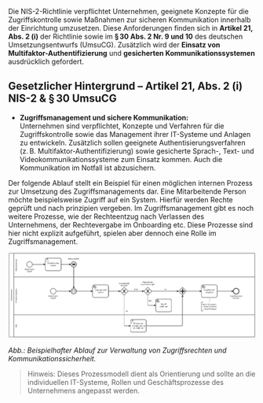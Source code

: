 Die NIS-2-Richtlinie verpflichtet Unternehmen, geeignete Konzepte für die Zugriffskontrolle sowie Maßnahmen zur sicheren Kommunikation innerhalb der Einrichtung umzusetzen. Diese Anforderungen finden sich in **Artikel 21, Abs. 2 (i)** der Richtlinie sowie im **§ 30 Abs. 2 Nr. 9 und 10** des deutschen Umsetzungsentwurfs (UmsuCG). Zusätzlich wird der **Einsatz von Multifaktor-Authentifizierung** und **gesicherten Kommunikationssystemen** ausdrücklich gefordert.

## Gesetzlicher Hintergrund – Artikel 21, Abs. 2 (i) NIS-2 & § 30 UmsuCG

- **Zugriffsmanagement und sichere Kommunikation:**  
  Unternehmen sind verpflichtet, Konzepte und Verfahren für die Zugriffskontrolle sowie das Management ihrer IT-Systeme und Anlagen zu entwickeln. Zusätzlich sollen geeignete Authentisierungsverfahren (z. B. Multifaktor-Authentifizierung) sowie gesicherte Sprach-, Text- und Videokommunikationssysteme zum Einsatz kommen. Auch die Kommunikation im Notfall ist abzusichern.

Der folgende Ablauf stellt ein Beispiel für einen möglichen internen Prozess zur Umsetzung des Zugriffsmanagements dar. Eine Mitarbeitende Person möchte beispielsweise Zugriff auf ein System. Hierfür werden Rechte geprüft und nach prinzipien vergeben. Im Zugriffsmanagement gibt es noch weitere Prozesse, wie der Rechteentzug nach Verlassen des Unternehmens, der Rechtevergabe im Onboarding etc. Diese Prozesse sind hier nicht explizit aufgeführt, spielen aber dennoch eine Rolle im Zugriffsmanagement.

![Prozessmodell Zugriffsmanagement](media/Zugriffsprozess.png)

*Abb.: Beispielhafter Ablauf zur Verwaltung von Zugriffsrechten und Kommunikationssicherheit.*

> Hinweis: Dieses Prozessmodell dient als Orientierung und sollte an die individuellen IT-Systeme, Rollen und Geschäftsprozesse des Unternehmens angepasst werden.


